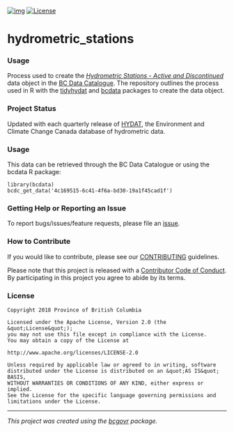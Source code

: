 
[![img](https://img.shields.io/badge/Lifecycle-Stable-97ca00)](https://github.com/bcgov/repomountie/blob/master/doc/lifecycle-badges.md)
[![License](https://img.shields.io/badge/License-Apache%202.0-blue.svg)](https://opensource.org/licenses/Apache-2.0)



hydrometric_stations
============================

### Usage

Process used to create the [*Hydrometric Stations - Active and Discontinued*](https://catalogue.data.gov.bc.ca/dataset/hydrometric-stations-active-and-discontinued) data object in the [BC Data Catalogue](https://catalogue.data.gov.bc.ca/dataset). The repository outlines the process used in R with the [tidyhydat](https://CRAN.R-project.org/package=tidyhydat) and [bcdata](https://CRAN.R-project.org/package=bcdata) packages to create the data object.

### Project Status
Updated with each quarterly release of [HYDAT](https://ec.gc.ca/rhc-wsc/default.asp?n=9018B5EC-1), the Environment and Climate Change Canada database of hydrometric data.  

### Usage
This data can be retrieved through the BC Data Catalogue or using the bcdata R package:

```
library(bcdata)
bcdc_get_data('4c169515-6c41-4f6a-bd30-19a1f45cad1f')
```

### Getting Help or Reporting an Issue

To report bugs/issues/feature requests, please file an [issue](https://github.com/bcgov/hydrometric_stations/issues/).

### How to Contribute

If you would like to contribute, please see our [CONTRIBUTING](CONTRIBUTING.md) guidelines.

Please note that this project is released with a [Contributor Code of Conduct](CODE_OF_CONDUCT.md). By participating in this project you agree to abide by its terms.

### License

```
Copyright 2018 Province of British Columbia

Licensed under the Apache License, Version 2.0 (the &quot;License&quot;);
you may not use this file except in compliance with the License.
You may obtain a copy of the License at

http://www.apache.org/licenses/LICENSE-2.0

Unless required by applicable law or agreed to in writing, software distributed under the License is distributed on an &quot;AS IS&quot; BASIS,
WITHOUT WARRANTIES OR CONDITIONS OF ANY KIND, either express or implied.
See the License for the specific language governing permissions and limitations under the License.
```
---
*This project was created using the [bcgovr](https://github.com/bcgov/bcgovr) package.* 
